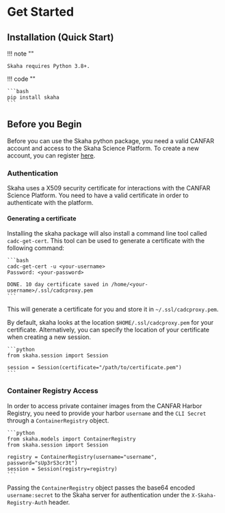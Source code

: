 # Get Started

## Installation (Quick Start)

!!! note ""

    Skaha requires Python 3.8+.

!!! code ""

    ```bash
    pip install skaha
    ```

## Before you Begin

Before you can use the Skaha python package, you need a valid CANFAR account and access to the Skaha Science Platform.
To create a new account, you can register [here](https://canfar.net).

### Authentication

Skaha uses a X509 security certificate for interactions with the CANFAR Science Platform.
You need to have a valid certificate in order to authenticate with the platform.

#### Generating a certificate

Installing the skaha package will also install a command line tool called `cadc-get-cert`.
This tool can be used to generate a certificate with the following command:

    ```bash
    cadc-get-cert -u <your-username>
    Password: <your-password>

    DONE. 10 day certificate saved in /home/<your-username>/.ssl/cadcproxy.pem
    ```

This will generate a certificate for you and store it in `~/.ssl/cadcproxy.pem`. 

By default, skaha looks at the location `$HOME/.ssl/cadcproxy.pem` for your certificate. 
Alternatively, you can specify the location of your certificate when creating a new session.

    ```python
    from skaha.session import Session

    session = Session(certificate="/path/to/certificate.pem")
    ```

### Container Registry Access

In order to access private container images from the CANFAR Harbor Registry, you need to provide your harbor `username` and the `CLI Secret` through a `ContainerRegistry` object.

    ```python
    from skaha.models import ContainerRegistry
    from skaha.session import Session

    registry = ContainerRegistry(username="username", password="sUp3rS3cr3t")
    session = Session(registry=registry)
    ```

Passing the `ContainerRegistry` object passes the base64 encoded `username:secret` to the Skaha server for authentication under the `X-Skaha-Registry-Auth` header.